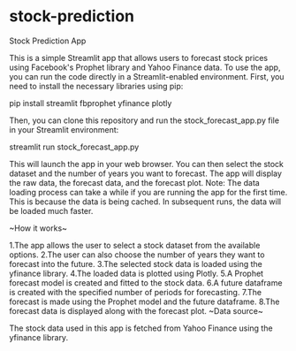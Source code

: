 # stock-prediction
Stock Prediction App

This is a simple Streamlit app that allows users to forecast stock prices using Facebook's Prophet library and Yahoo Finance data.
To use the app, you can run the code directly in a Streamlit-enabled environment. First, you need to install the necessary libraries using pip:

pip install streamlit fbprophet yfinance plotly

Then, you can clone this repository and run the stock_forecast_app.py file in your Streamlit environment:

streamlit run stock_forecast_app.py

This will launch the app in your web browser. You can then select the stock dataset and the number of years you want to forecast. The app will display the raw data, the forecast data, and the forecast plot.
Note: The data loading process can take a while if you are running the app for the first time. This is because the data is being cached. In subsequent runs, the data will be loaded much faster.

~How it works~

1.The app allows the user to select a stock dataset from the available options.
2.The user can also choose the number of years they want to forecast into the future.
3.The selected stock data is loaded using the yfinance library.
4.The loaded data is plotted using Plotly.
5.A Prophet forecast model is created and fitted to the stock data.
6.A future dataframe is created with the specified number of periods for forecasting.
7.The forecast is made using the Prophet model and the future dataframe.
8.The forecast data is displayed along with the forecast plot.
~Data source~

The stock data used in this app is fetched from Yahoo Finance using the yfinance library.
